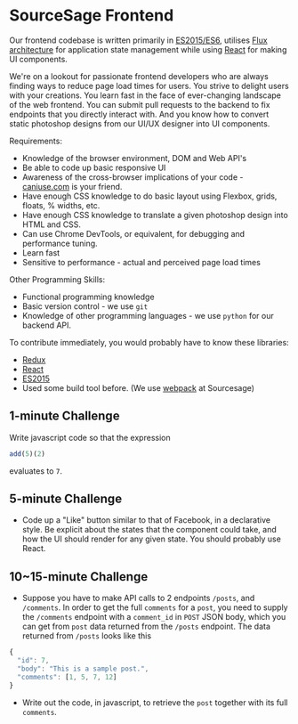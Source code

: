 # SourceSage Frontend
Our frontend codebase is written primarily in [ES2015/ES6](https://babeljs.io/docs/learn-es2015/), utilises [Flux architecture](https://facebook.github.io/flux/docs/overview.html) for application state management while using [React](https://facebook.github.io/react/) for making UI components.

We're on a lookout for passionate frontend developers who are always finding ways to reduce page load times for users. You strive to delight users with your creations. You learn fast in the face of ever-changing landscape of the web frontend. You can submit pull requests to the backend to fix endpoints that you directly interact with. And you know how to convert static photoshop designs from our UI/UX designer into UI components.

Requirements:
* Knowledge of the browser environment, DOM and Web API's
* Be able to code up basic responsive UI
* Awareness of the cross-browser implications of your code - [caniuse.com](http://caniuse.com) is your friend.
* Have enough CSS knowledge to do basic layout using Flexbox, grids, floats, % widths, etc.
* Have enough CSS knowledge to translate a given photoshop design into HTML and CSS.
* Can use Chrome DevTools, or equivalent, for debugging and performance tuning.
* Learn fast
* Sensitive to performance - actual and perceived page load times

Other Programming Skills:
* Functional programming knowledge
* Basic version control - we use `git`
* Knowledge of other programming languages - we use `python` for our backend API.

To contribute immediately, you would probably have to know these libraries:
* [Redux](https://github.com/rackt/redux)
* [React](https://facebook.github.io/react/)
* [ES2015](https://babeljs.io/docs/learn-es2015/)
* Used some build tool before. (We use [webpack](https://webpack.github.io/) at Sourcesage)

## 1-minute Challenge
Write javascript code so that the expression
```javascript
add(5)(2)
```
evaluates to `7`.

## 5-minute Challenge
* Code up a "Like" button similar to that of Facebook, in a declarative style. Be explicit about the states that the component could take, and how the UI should render for any given state. You should probably use React.

## 10~15-minute Challenge
* Suppose you have to make API calls to 2 endpoints `/posts`, and `/comments`. In order to get the full `comments` for a `post`, you need to supply the `/comments` endpoint with a `comment_id` in `POST` JSON body, which you can get from `post` data returned from the `/posts` endpoint. The data returned from `/posts` looks like this
```javascript
{
  "id": 7,
  "body": "This is a sample post.",
  "comments": [1, 5, 7, 12]
}
```
  * Write out the code, in javascript, to retrieve the `post` together with its full `comments`.
